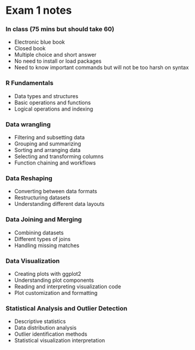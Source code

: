 # Exam 1 notes

### In class (75 mins but should take 60)
- Electronic blue book
- Closed book
- Multiple choice and short answer
- No need to install or load packages
- Need to know important commands but will not be too harsh on syntax

### R Fundamentals
- Data types and structures
- Basic operations and functions
- Logical operations and indexing

### Data wrangling
- Filtering and subsetting data
- Grouping and summarizing
- Sorting and arranging data
- Selecting and transforming columns
- Function chaining and workflows

### Data Reshaping
- Converting between data formats
- Restructuring datasets
- Understanding different data layouts

### Data Joining and Merging
- Combining datasets
- Different types of joins
- Handling missing matches

### Data Visualization
- Creating plots with ggplot2
- Understanding plot components
- Reading and interpreting visualization code
- Plot customization and formatting

### Statistical Analysis and Outlier Detection
- Descriptive statistics
- Data distribution analysis
- Outlier identification methods
- Statistical visualization interpretation
